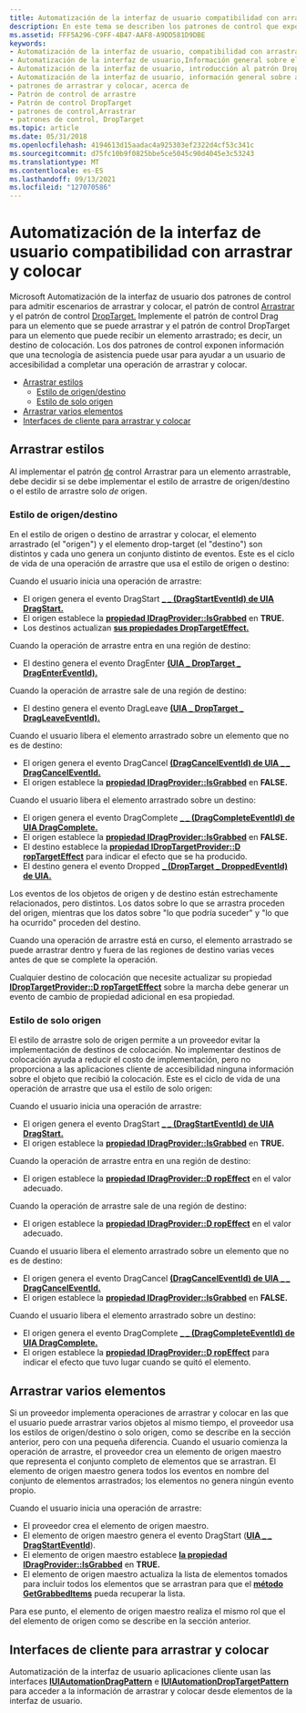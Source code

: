```yaml
---
title: Automatización de la interfaz de usuario compatibilidad con arrastrar y colocar
description: En este tema se describen los patrones de control que exponen información sobre la funcionalidad de arrastrar y colocar de un elemento.
ms.assetid: FFF5A296-C9FF-4B47-AAF8-A9DD581D9DBE
keywords:
- Automatización de la interfaz de usuario, compatibilidad con arrastrar y colocar
- Automatización de la interfaz de usuario,Información general sobre el patrón de arrastre
- Automatización de la interfaz de usuario, introducción al patrón DropTarget
- Automatización de la interfaz de usuario, información general sobre arrastrar y colocar
- patrones de arrastrar y colocar, acerca de
- Patrón de control de arrastre
- Patrón de control DropTarget
- patrones de control,Arrastrar
- patrones de control, DropTarget
ms.topic: article
ms.date: 05/31/2018
ms.openlocfilehash: 4194613d15aadac4a925303ef2322d4cf53c341c
ms.sourcegitcommit: d75fc10b9f0825bbe5ce5045c90d4045e3c53243
ms.translationtype: MT
ms.contentlocale: es-ES
ms.lasthandoff: 09/13/2021
ms.locfileid: "127070586"
---
```

# <a name="ui-automation-support-for-drag-and-drop"></a>Automatización de la interfaz de usuario compatibilidad con arrastrar y colocar

Microsoft Automatización de la interfaz de usuario dos patrones de control para admitir escenarios de arrastrar y colocar, el patrón de control [Arrastrar](/windows/desktop/WinAuto/uiauto-implementingdrag) y el patrón de control [DropTarget.](/windows/desktop/WinAuto/uiauto-implementingdroptarget) Implemente el patrón de control Drag para un elemento que se puede arrastrar y el patrón de control DropTarget para un elemento que puede recibir un elemento arrastrado; es decir, un destino de colocación. Los dos patrones de control exponen información que una tecnología de asistencia puede usar para ayudar a un usuario de accesibilidad a completar una operación de arrastrar y colocar.

-   [Arrastrar estilos](#dragging-styles)
    -   [Estilo de origen/destino](#sourcetarget-style)
    -   [Estilo de solo origen](#source-only-style)
-   [Arrastrar varios elementos](#dragging-multiple-items)
-   [Interfaces de cliente para arrastrar y colocar](#client-interfaces-for-drag-and-drop)

## <a name="dragging-styles"></a>Arrastrar estilos

Al implementar el patrón [de](/windows/desktop/WinAuto/uiauto-implementingdrag) control Arrastrar para un elemento arrastrable, debe decidir si se debe implementar el estilo de arrastre de origen/destino o el estilo de arrastre solo *de* origen. 

### <a name="sourcetarget-style"></a>Estilo de origen/destino

En el estilo de origen o destino de arrastrar y colocar, el elemento arrastrado (el "origen") y el elemento drop-target (el "destino") son distintos y cada uno genera un conjunto distinto de eventos. Este es el ciclo de vida de una operación de arrastre que usa el estilo de origen o destino: <dl> Cuando el usuario inicia una operación de arrastre:

-   El origen genera el evento DragStart [**\_ \_ (DragStartEventId) de UIA DragStart.**](uiauto-event-ids.md)
-   El origen establece la [**propiedad IDragProvider::IsGrabbed**](/windows/desktop/api/UIAutomationCore/nf-uiautomationcore-idragprovider-get_isgrabbed) en **TRUE.**
-   Los destinos actualizan [**sus propiedades DropTargetEffect.**](/windows/desktop/api/UIAutomationCore/nf-uiautomationcore-idroptargetprovider-get_droptargeteffect)

  
Cuando la operación de arrastre entra en una región de destino:

-   El destino genera el evento DragEnter [**(UIA \_ DropTarget \_ DragEnterEventId).**](uiauto-event-ids.md)

  
Cuando la operación de arrastre sale de una región de destino:

-   El destino genera el evento DragLeave [**(UIA \_ DropTarget \_ DragLeaveEventId).**](uiauto-event-ids.md)

  
Cuando el usuario libera el elemento arrastrado sobre un elemento que no es de destino:

-   El origen genera el evento DragCancel [**(DragCancelEventId) de UIA \_ \_ DragCancelEventId.**](uiauto-event-ids.md)
-   El origen establece la [**propiedad IDragProvider::IsGrabbed**](/windows/desktop/api/UIAutomationCore/nf-uiautomationcore-idragprovider-get_isgrabbed) en **FALSE.**

  
Cuando el usuario libera el elemento arrastrado sobre un destino:

-   El origen genera el evento DragComplete [**\_ \_ (DragCompleteEventId) de UIA DragComplete.**](uiauto-event-ids.md)
-   El origen establece la [**propiedad IDragProvider::IsGrabbed**](/windows/desktop/api/UIAutomationCore/nf-uiautomationcore-idragprovider-get_isgrabbed) en **FALSE.**
-   El destino establece la [**propiedad IDropTargetProvider::D ropTargetEffect**](/windows/desktop/api/UIAutomationCore/nf-uiautomationcore-idroptargetprovider-get_droptargeteffect) para indicar el efecto que se ha producido.
-   El destino genera el evento Dropped [**\_ (DropTarget \_ DroppedEventId) de UIA.**](uiauto-event-ids.md)

  
</dl>

Los eventos de los objetos de origen y de destino están estrechamente relacionados, pero distintos. Los datos sobre lo que se arrastra proceden del origen, mientras que los datos sobre "lo que podría suceder" y "lo que ha ocurrido" proceden del destino.

Cuando una operación de arrastre está en curso, el elemento arrastrado se puede arrastrar dentro y fuera de las regiones de destino varias veces antes de que se complete la operación.

Cualquier destino de colocación que necesite actualizar su propiedad [**IDropTargetProvider::D ropTargetEffect**](/windows/desktop/api/UIAutomationCore/nf-uiautomationcore-idroptargetprovider-get_droptargeteffect) sobre la marcha debe generar un evento de cambio de propiedad adicional en esa propiedad.

### <a name="source-only-style"></a>Estilo de solo origen

El estilo de arrastre solo de origen permite a un proveedor evitar la implementación de destinos de colocación. No implementar destinos de colocación ayuda a reducir el costo de implementación, pero no proporciona a las aplicaciones cliente de accesibilidad ninguna información sobre el objeto que recibió la colocación. Este es el ciclo de vida de una operación de arrastre que usa el estilo de solo origen: <dl> Cuando el usuario inicia una operación de arrastre:

-   El origen genera el evento DragStart [**\_ \_ (DragStartEventId) de UIA DragStart.**](uiauto-event-ids.md)
-   El origen establece la [**propiedad IDragProvider::IsGrabbed**](/windows/desktop/api/UIAutomationCore/nf-uiautomationcore-idragprovider-get_isgrabbed) en **TRUE.**

  
Cuando la operación de arrastre entra en una región de destino:

-   El origen establece la [**propiedad IDragProvider::D ropEffect**](/windows/desktop/api/UIAutomationCore/nf-uiautomationcore-idragprovider-get_dropeffect) en el valor adecuado.

  
Cuando la operación de arrastre sale de una región de destino:

-   El origen establece la [**propiedad IDragProvider::D ropEffect**](/windows/desktop/api/UIAutomationCore/nf-uiautomationcore-idragprovider-get_dropeffect) en el valor adecuado.

  
Cuando el usuario libera el elemento arrastrado sobre un elemento que no es de destino:

-   El origen genera el evento DragCancel [**(DragCancelEventId) de UIA \_ \_ DragCancelEventId.**](uiauto-event-ids.md)
-   El origen establece la [**propiedad IDragProvider::IsGrabbed**](/windows/desktop/api/UIAutomationCore/nf-uiautomationcore-idragprovider-get_isgrabbed) en **FALSE.**

  
Cuando el usuario libera el elemento arrastrado sobre un destino:

-   El origen genera el evento DragComplete [**\_ \_ (DragCompleteEventId) de UIA DragComplete.**](uiauto-event-ids.md)
-   El origen establece la [**propiedad IDragProvider::D ropEffect**](/windows/desktop/api/UIAutomationCore/nf-uiautomationcore-idragprovider-get_dropeffect) para indicar el efecto que tuvo lugar cuando se quitó el elemento.

  
</dl>

## <a name="dragging-multiple-items"></a>Arrastrar varios elementos

Si un proveedor implementa operaciones de arrastrar y colocar en las que el usuario puede arrastrar varios objetos al mismo tiempo, el proveedor usa los estilos de origen/destino o solo origen, como se describe en la sección anterior, pero con una pequeña diferencia. Cuando el usuario comienza la operación de arrastre, el proveedor crea un elemento de origen maestro que representa el conjunto completo de elementos que se arrastran. El elemento de origen maestro genera todos los eventos en nombre del conjunto de elementos arrastrados; los elementos no genera ningún evento propio.<dl> Cuando el usuario inicia una operación de arrastre:

-   El proveedor crea el elemento de origen maestro.
-   El elemento de origen maestro genera el evento DragStart ([**UIA \_ \_ DragStartEventId**](uiauto-event-ids.md)).
-   El elemento de origen maestro establece [**la propiedad IDragProvider::IsGrabbed**](/windows/desktop/api/UIAutomationCore/nf-uiautomationcore-idragprovider-get_isgrabbed) en **TRUE.**
-   El elemento de origen maestro actualiza la lista de elementos tomados para incluir todos los elementos que se arrastran para que el [**método GetGrabbedItems**](/windows/desktop/api/UIAutomationCore/nf-uiautomationcore-idragprovider-getgrabbeditems) pueda recuperar la lista.

  
</dl>

Para ese punto, el elemento de origen maestro realiza el mismo rol que el del elemento de origen como se describe en la sección anterior.

## <a name="client-interfaces-for-drag-and-drop"></a>Interfaces de cliente para arrastrar y colocar

Automatización de la interfaz de usuario aplicaciones cliente usan las interfaces [**IUIAutomationDragPattern**](/windows/desktop/api/UIAutomationClient/nn-uiautomationclient-iuiautomationdragpattern) e [**IUIAutomationDropTargetPattern**](/windows/desktop/api/UIAutomationClient/nn-uiautomationclient-iuiautomationdroptargetpattern) para acceder a la información de arrastrar y colocar desde elementos de la interfaz de usuario.

 

 